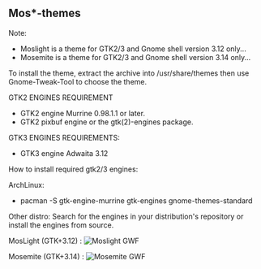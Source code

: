 Mos*-themes
-----------

Note:

* Moslight is a theme for GTK2/3 and Gnome shell version 3.12 only...
* Mosemite is a theme for GTK2/3 and Gnome shell version 3.14 only...

To install the theme, extract the archive into /usr/share/themes then use Gnome-Tweak-Tool to choose the theme.

GTK2 ENGINES REQUIREMENT
* GTK2 engine Murrine 0.98.1.1 or later.
* GTK2 pixbuf engine or the gtk(2)-engines package.

GTK3 ENGINES REQUIREMENTS:
* GTK3 engine Adwaita 3.12

How to install required gtk2/3 engines:

ArchLinux:
- pacman -S gtk-engine-murrine gtk-engines gnome-themes-standard

Other distro:
Search for the engines in your distribution's repository or install the engines from source.

MosLight (GTK+3.12) :
![Moslight GWF](https://raw.github.com/dasnoopy/moslight-themes/master/Screenshots/moslight.png)

Mosemite (GTK+3.14) :
![Mosemite GWF](https://raw.github.com/dasnoopy/moslight-themes/master/Screenshots/mosemite.png)
